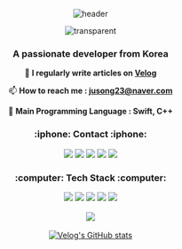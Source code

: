 
<div align="center">
  
![header](https://capsule-render.vercel.app/api?type=waving&color=gradient&height=130)

 ![transparent](https://capsule-render.vercel.app/api?type=transparent&fontColor=F0622F&text=Soey's%20Github&height=120&fontSize=60&desc=iOS%20Developer&descAlignY=85&descAlign=60&animation=twinkling)
  
<h3 align="center">A passionate developer from Korea</h3>  
  
📝 **I regularly write articles on [Velog](https://velog.io/@jusong23)**

📫 **How to reach me : jusong23@naver.com**

🔧 **Main Programming Language : Swift, C++**
  
<h3><b>:iphone:  Contact  :iphone:</b></h3>
  
<a href="https://www.instagram.com/song._.327/" target="_blank"><img src="https://img.shields.io/badge/Soey-E4405F?style=flat-square&logo=instagram&logoColor=ffffff"/></a>
<a href="https://cake-tarn-9a3.notion.site/iOS-423a550c18294ddf9846ab9259236177" target="_blank"><img src="https://img.shields.io/badge/Notion-000000?style=flat-square&logo=Notion&logoColor=ffffff"/></a>
<img src="https://img.shields.io/badge/qodwnskfh1@gmail.com-EA4335?style=flat-square&logo=Gmail&logoColor=ffffff"/></a>
<img src="https://img.shields.io/badge/jusong23@naver.com-03C75A?style=flat-square&logo=Naver&logoColor=ffffff"/></a>
<a href="https://velog.io/@jusong23" target="_blank"><img src="https://img.shields.io/badge/Velog-181717?style=flat-square&logo=Velog&logoColor=ffffff"/></a>

<h3><b>:computer:  Tech Stack  :computer:</b></h3>

<img src="https://img.shields.io/badge/Swift-F76830?style=flat-square&logo=Swift&logoColor=ffffff"/></a>
<img src="https://img.shields.io/badge/RxSwift-B7178C?style=flat-square&logo=ReactiveX&logoColor=ffffff"/></a>
<img src="https://img.shields.io/badge/C++-00599C?style=flat-square&logo=C%2B%2B&logoColor=ffffff"/></a>
<img src="https://img.shields.io/badge/Node.js-5C3EE8?style=flat-square&logo=Node.js&logoColor=ffffff"/></a>
<img src="https://img.shields.io/badge/Git-EB5F45?style=flat-square&logo=Git&logoColor=ffffff"/></a>
<br>
<br>
<a href="https://github.com/anuraghazra/github-readme-stats">
  <img align="center" src="https://github-readme-stats.vercel.app/api/top-langs/?username=jusong23&layout=compact&theme=dark" />
</a>
<br>
<br>
[![Velog's GitHub stats](https://velog-readme-stats.vercel.app/api?name=jusong23&color=dark)](https://velog.io/@jusong23)
<br>

<br>

</div>
 
